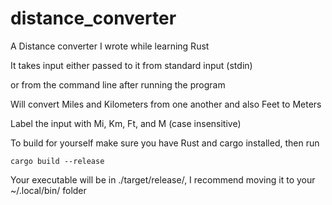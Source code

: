 # distance_converter

A Distance converter I wrote while learning Rust

It takes input either passed to it from standard input (stdin)

or from the command line after running the program


Will convert Miles and Kilometers from one another and also Feet to Meters

Label the input with Mi, Km, Ft, and M (case insensitive)


To build for yourself make sure you have Rust and cargo installed, then run

`cargo build --release`

Your executable will be in ./target/release/, I recommend moving it to your ~/.local/bin/ folder